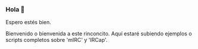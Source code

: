 ### Hola 👋

Espero estés bien.

Bienvenido o bienvenida a este rinconcito. 
Aquí estaré subiendo ejemplos o scripts completos sobre 'mIRC' y 'IRCap'.

